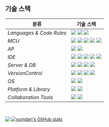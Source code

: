 

<!--

### Hi there 👋

**yumdari/yumdari** is a ✨ _special_ ✨ repository because its `README.md` (this file) appears on your GitHub profile.

Here are some ideas to get you started:

- 🔭 I’m currently working on ...
- 🌱 I’m currently learning ...
- 👯 I’m looking to collaborate on ...
- 🤔 I’m looking for help with ...
- 💬 Ask me about ...
- 📫 How to reach me: ...
- 😄 Pronouns: ...
- ⚡ Fun fact: ...
-->

## 기술 스택

| <center>분류</center> |<center>기술 스택</center>|
| :-------------------- | :-------------------------------------------------------------------------------------------------------------------------------------------------------------------------------------------------------------------------------------------------------------------------------------------------------------------------------------------------------------------------------------------------------------------------------------------- |
| *Languages & Code Rules*|<img src="https://img.shields.io/badge/C-A8B9CC?style=flat-square&logo=C&logoColor=white"/> <img src="https://img.shields.io/badge/C++-00599C?style=flat-square&logo=C%2B%2B&logoColor=white"/> <img src="https://img.shields.io/badge/Python-3776AB?style=flat-square&logo=Python&logoColor=white"/>|
| *MCU*| <img src="https://img.shields.io/badge/ATmega328-00979D?style=flat-square&logo=Arduino&logoColor=white"/> <img src="https://img.shields.io/badge/ATmega2560-00979D?style=flat-square&logo=Arduino&logoColor=white"/> <img src="https://img.shields.io/badge/ESP32-E7352C?style=flat-square&logo=Espressif&logoColor=white"/> <img src="https://img.shields.io/badge/STM32-03234B?style=flat-square&logo=STMicroelectronics&logoColor=white"/> <img src="https://img.shields.io/badge/SPC5-03234B?style=flat-square&logo=STMicroelectronics&logoColor=white"/> |
| *AP*| <img src="https://img.shields.io/badge/Raspberry Pi-A22846?style=flat-square&logo=Raspberry Pi&logoColor=white"/> <img src="https://img.shields.io/badge/Nvidia Jetson-76B900?style=flat-square&logo=NVIDIA&logoColor=white"/> |
| *IDE*| <img src="https://img.shields.io/badge/Visual Studio-5C2D91?style=flat-square&logo=Visual Studio&logoColor=white"/> <img src="https://img.shields.io/badge/Visual Studio Code-007ACC?style=flat-square&logo=Visual Studio Code&logoColor=white"/> <img src="https://img.shields.io/badge/ArduinoIDE-00979D?style=flat-square&logo=Arduino&logoColor=white"/> <img src="https://img.shields.io/badge/STM32CubeIDE-03234B?style=flat-square&logo=STMicroelectronics&logoColor=white"/> <img src="https://img.shields.io/badge/SPC5STUDIO-03234B?style=flat-square&logo=STMicroelectronics&logoColor=white"/> |
| *Server & DB*|<img src="https://img.shields.io/badge/MSSQL-CC2927?style=flat-square&logo=Microsoft SQL Server&logoColor=white"/>  <img src="https://img.shields.io/badge/Apache-D22128?style=flat-square&logo=Apache&logoColor=white"/> <img src="https://img.shields.io/badge/PHP-777BB4?style=flat-square&logo=PHP&logoColor=white"/> <img src="https://img.shields.io/badge/MySQL-4479A1?style=flat-square&logo=MySQL&logoColor=white"/>|
| *VersionControl*| <img src="https://img.shields.io/badge/Git-F05032?style=flat-square&logo=Git&logoColor=white"/> <img src="https://img.shields.io/badge/GitHub-181717?style=flat-square&logo=GitHub&logoColor=white"/> <img src="https://img.shields.io/badge/GitLab-FC6D26?style=flat-square&logo=GitLab&logoColor=white"/> <img src="https://img.shields.io/badge/Redmine-B32024?style=flat-square&logo=Redmine&logoColor=white"/> |
| *OS*|<img src="https://img.shields.io/badge/Windows10-0078D6?style=flat-square&logo=Windows&logoColor=white"/> <img src="https://img.shields.io/badge/Ubuntu-E95420?style=flat-square&logo=Ubuntu&logoColor=white"/>|
| *Platform & Library*|<img src="https://img.shields.io/badge/ROS-22314E?style=flat-square&logo=ROS&logoColor=white"/> <img src="https://img.shields.io/badge/OpenCV-5C3EE8?style=flat-square&logo=OpenCV&logoColor=white"/>|
| *Collaboration Tools*|<img src="https://img.shields.io/badge/Google Docs-4285F4?style=flat-square&logo=Google&logoColor=white"/>  <img src="https://img.shields.io/badge/Notion-000000?style=flat-square&logo=Notion&logoColor=white"/>|
<br>
<!--  <div>
<src="https://github-readme-stats.vercel.app/api?username=yumdari">
  </div> -->
  <div>
  
[![yumdari's GitHub stats](https://github-readme-stats.vercel.app/api?username=yumdari)](https://github.com/yumdari/github-readme-stats) <img align="left" src="https://github-readme-stats.vercel.app/api/top-langs/?username=yumdari&theme=dracula&exclude_repo=Computer-Science-Engineering&layout=compact&langs_count=10"/>
  </div>
